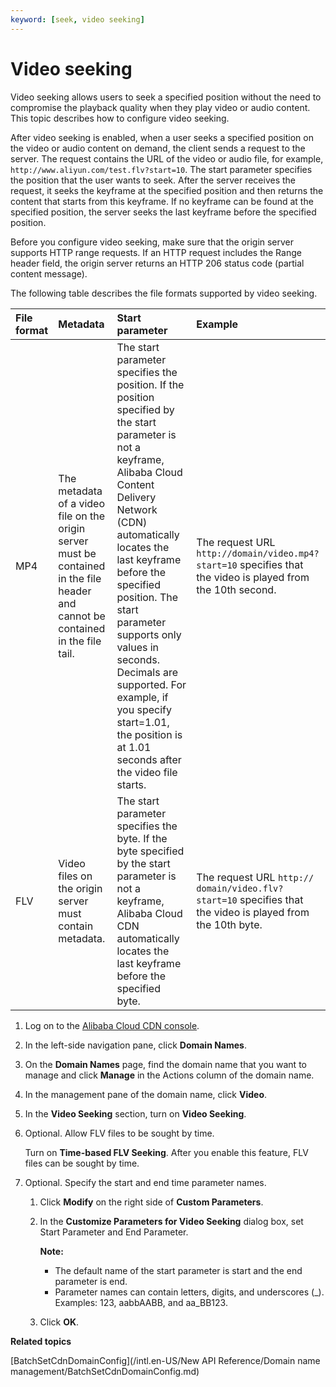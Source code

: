 ```yaml
---
keyword: [seek, video seeking]
---
```


# Video seeking

Video seeking allows users to seek a specified position without the need to compromise the playback quality when they play video or audio content. This topic describes how to configure video seeking.

After video seeking is enabled, when a user seeks a specified position on the video or audio content on demand, the client sends a request to the server. The request contains the URL of the video or audio file, for example, `http://www.aliyun.com/test.flv?start=10`. The start parameter specifies the position that the user wants to seek. After the server receives the request, it seeks the keyframe at the specified position and then returns the content that starts from this keyframe. If no keyframe can be found at the specified position, the server seeks the last keyframe before the specified position.

Before you configure video seeking, make sure that the origin server supports HTTP range requests. If an HTTP request includes the Range header field, the origin server returns an HTTP 206 status code \(partial content message\).

The following table describes the file formats supported by video seeking.

|File format|Metadata|Start parameter|Example|
|:----------|:-------|:--------------|:------|
|MP4|The metadata of a video file on the origin server must be contained in the file header and cannot be contained in the file tail.|The start parameter specifies the position. If the position specified by the start parameter is not a keyframe, Alibaba Cloud Content Delivery Network \(CDN\) automatically locates the last keyframe before the specified position. The start parameter supports only values in seconds. Decimals are supported. For example, if you specify start=1.01, the position is at 1.01 seconds after the video file starts.|The request URL `http://domain/video.mp4?start=10` specifies that the video is played from the 10th second.|
|FLV|Video files on the origin server must contain metadata.|The start parameter specifies the byte. If the byte specified by the start parameter is not a keyframe, Alibaba Cloud CDN automatically locates the last keyframe before the specified byte.|The request URL `http:// domain/video.flv?start=10` specifies that the video is played from the 10th byte.|

1.  Log on to the [Alibaba Cloud CDN console](https://cdn.console.aliyun.com).

2.  In the left-side navigation pane, click **Domain Names**.

3.  On the **Domain Names** page, find the domain name that you want to manage and click **Manage** in the Actions column of the domain name.

4.  In the management pane of the domain name, click **Video**.

5.  In the **Video Seeking** section, turn on **Video Seeking**.

6.  Optional. Allow FLV files to be sought by time.

    Turn on **Time-based FLV Seeking**. After you enable this feature, FLV files can be sought by time.

7.  Optional. Specify the start and end time parameter names.

    1.  Click **Modify** on the right side of **Custom Parameters**.

    2.  In the **Customize Parameters for Video Seeking** dialog box, set Start Parameter and End Parameter.

        **Note:**

        -   The default name of the start parameter is start and the end parameter is end.
        -   Parameter names can contain letters, digits, and underscores \(\_\). Examples: 123, aabbAABB, and aa\_BB123.
    3.  Click **OK**.


**Related topics**  


[BatchSetCdnDomainConfig](/intl.en-US/New API Reference/Domain name management/BatchSetCdnDomainConfig.md)

